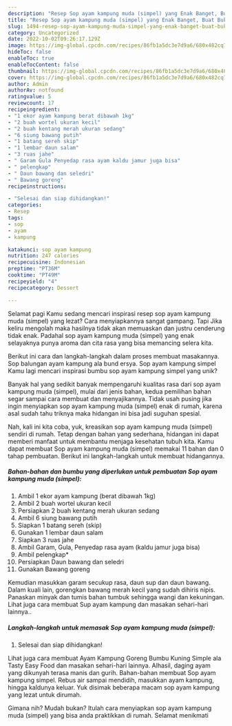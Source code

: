 ```yaml
---
description: "Resep Sop ayam kampung muda (simpel) yang Enak Banget, Buat Buka Puasa Bisa Manjain Lidah"
title: "Resep Sop ayam kampung muda (simpel) yang Enak Banget, Buat Buka Puasa Bisa Manjain Lidah"
slug: 1494-resep-sop-ayam-kampung-muda-simpel-yang-enak-banget-buat-buka-puasa-bisa-manjain-lidah
category: Uncategorized
date: 2022-10-02T09:26:17.129Z
image: https://img-global.cpcdn.com/recipes/86fb1a5dc3e7d9a6/680x482cq70/sop-ayam-kampung-muda-simpel-foto-resep-utama.jpg
hideToc: false
enableToc: true
enableTocContent: false
thumbnail: https://img-global.cpcdn.com/recipes/86fb1a5dc3e7d9a6/680x482cq70/sop-ayam-kampung-muda-simpel-foto-resep-utama.jpg
cover: https://img-global.cpcdn.com/recipes/86fb1a5dc3e7d9a6/680x482cq70/sop-ayam-kampung-muda-simpel-foto-resep-utama.jpg
author: Admin
authorAv: notfound
ratingvalue: 5
reviewcount: 17
recipeingredient:
- "1 ekor ayam kampung berat dibawah 1kg"
- "2 buah wortel ukuran kecil"
- "2 buah kentang merah ukuran sedang"
- "6 siung bawang putih"
- "1 batang sereh skip"
- "1 lembar daun salam"
- "3 ruas jahe"
- " Garam Gula Penyedap rasa ayam kaldu jamur juga bisa"
- " pelengkap"
- " Daun bawang dan seledri"
- " Bawang goreng"
recipeinstructions:

- "Selesai dan siap dihidangkan!"
categories:
- Resep
tags:
- sop
- ayam
- kampung

katakunci: sop ayam kampung 
nutrition: 247 calories
recipecuisine: Indonesian
preptime: "PT36M"
cooktime: "PT49M"
recipeyield: "4"
recipecategory: Dessert

---
```



Selamat pagi Kamu sedang mencari inspirasi resep sop ayam kampung muda (simpel) yang lezat? Cara menyiapkannya sangat gampang. Tapi Jika keliru mengolah maka hasilnya tidak akan memuaskan dan justru cenderung tidak enak. Padahal sop ayam kampung muda (simpel) yang enak selayaknya punya aroma dan cita rasa yang bisa memancing selera kita.


Berikut ini cara dan langkah-langkah dalam proses membuat masakannya. Sop balungan ayam kampung ala bund ersya. Sop ayam kampung simpel Kamu lagi mencari inspirasi bumbu sop ayam kampung simpel yang unik?

Banyak hal yang sedikit banyak mempengaruhi kualitas rasa dari sop ayam kampung muda (simpel), mulai dari jenis bahan, kedua pemilihan bahan segar sampai cara membuat dan menyajikannya. Tidak usah pusing jika ingin menyiapkan sop ayam kampung muda (simpel) enak di rumah, karena asal sudah tahu triknya maka hidangan ini bisa jadi suguhan spesial.


Nah, kali ini kita coba, yuk, kreasikan sop ayam kampung muda (simpel) sendiri di rumah. Tetap dengan bahan yang sederhana, hidangan ini dapat memberi manfaat untuk membantu menjaga kesehatan tubuh kita. Kamu dapat membuat Sop ayam kampung muda (simpel) memakai 11 bahan dan 0 tahap pembuatan. Berikut ini langkah-langkah untuk membuat hidangannya.

<!--inarticleads1-->

##### Bahan-bahan dan bumbu yang diperlukan untuk pembuatan Sop ayam kampung muda (simpel):

1. Ambil 1 ekor ayam kampung (berat dibawah 1kg)
1. Ambil 2 buah wortel ukuran kecil
1. Persiapkan 2 buah kentang merah ukuran sedang
1. Ambil 6 siung bawang putih
1. Siapkan 1 batang sereh (skip)
1. Gunakan 1 lembar daun salam
1. Siapkan 3 ruas jahe
1. Ambil  Garam, Gula, Penyedap rasa ayam (kaldu jamur juga bisa)
1. Ambil  pelengkap*
1. Persiapkan  Daun bawang dan seledri
1. Gunakan  Bawang goreng


Kemudian masukkan garam secukup rasa, daun sup dan daun bawang. Dalam kuali lain, gorengkan bawang merah kecil yang sudah dihiris nipis. Panaskan minyak dan tumis bahan tumbuk sehingga wangi dan kekuningan. Lihat juga cara membuat Sup ayam kampung dan masakan sehari-hari lainnya.. 

<!--inarticleads2-->

##### Langkah-langkah untuk memasak Sop ayam kampung muda (simpel):


1. Selesai dan siap dihidangkan!

Lihat juga cara membuat Ayam Kampung Goreng Bumbu Kuning Simple ala Tasty Easy Food dan masakan sehari-hari lainnya. Alhasil, daging ayam yang dikunyah terasa manis dan gurih. Bahan-bahan membuat Sop ayam kampung simpel. Rebus air sampai mendidih, masukkan ayam kampung, hingga kaldunya keluar. Yuk disimak beberapa macam sop ayam kampung yang lezat untuk dirumah. 

Gimana nih? Mudah bukan? Itulah cara menyiapkan sop ayam kampung muda (simpel) yang bisa anda praktikkan di rumah. Selamat menikmati

